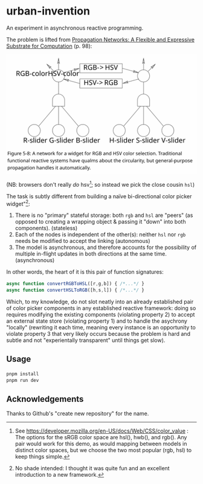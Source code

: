 # urban-invention

An experiment in asynchronous reactive programming.

The problem is lifted from [Propagation Networks: A Flexible and Expressive Substrate for Computation][pn-radul-2009] (p. 98):

![figure 5-8 excerpt that shows each of {R,G,B}-slider and {H,S,V}-slider connected to a logical AND gate, which is in turn connected to a RGB-color and an HSV-color node, respectively. Between the two nodes, two boxes with directional arrows indicate the circular conversion dependency, where `RGB->HSV` maps the position of the left-hand sliders to the right-hand ones, and vice versa.](./public/radul-2009-figure-5-8.svg)

(NB: browsers don't really _do_ hsv[^1]; so instead we pick the close cousin `hsl`)

The task is subtly different from building a naïve bi-directional color picker widget"[^2]:

1. There is no "primary" stateful storage: both `rgb` and `hsl` are "peers" (as opposed to creating a wrapping object & passing it "down" into both components). (stateless)
2. Each of the nodes is independent of the other(s): neither `hsl` nor `rgb` needs be modified to accept the linking (autonomous)
3. The model is asynchronous, and therefore accounts for the possibility of multiple in-flight updates in both directions at the same time. (asynchronous)


In other words, the heart of it is this pair of function signatures:

```js
async function convertRGBToHSL([r,g,b]) { /*...*/ }
async function convertHSLToRGB([h,s,l]) { /*...*/ }
```

Which, to my knowledge, do not slot neatly into an already established pair of color picker components in any established reactive framework: doing so requires modifying the existing components (violating property 2) to accept an external state store (violating property 1) and to handle the asychrony "locally" (rewriting it each time, meaning every instance is an opportunity to violate property 3 that very likely occurs because the problem is hard and subtle and not "experientally transparent" until things get slow).


[^1]: See https://developer.mozilla.org/en-US/docs/Web/CSS/color_value : The options for the sRGB color space are hsl(), hwb(), and rgb(). Any pair would work for this demo, as would mapping between models in distinct color spaces, but we choose the two most popular (rgb, hsl) to keep things simple.

[^2]: No shade intended: I thought it was quite fun and an excellent introduction to a new framework.

## Usage

```bash
pnpm install
pnpm run dev
```

## Acknowledgements

Thanks to Github's "create new repository" for the name.

[pn-radul-2009]: https://dspace.mit.edu/bitstream/handle/1721.1/49525/MIT-CSAIL-TR-2009-053.pdf

